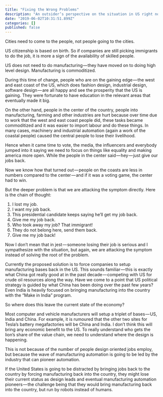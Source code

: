 ```yaml
---
title: "Fixing the Wrong Problems"
description: "An outsider’s perspective on the situation in US right now and how they are attacking the wrong problem."
date: "2019-06-02T10:31:51.899Z"
categories: []
published: false
---
```


Cities need to come to the people, not people going to the cities.

US citizenship is based on birth. So if companies are still picking immigrants to do the job, it is more a sign of the availability of skilled people.

US does not need to do manufacturing — they have moved on to doing high level design. Manufacturing is commoditized.

During this time of change, people who are on the gaining edge — the west and east coast of the US, which does fashion design, industrial design, software design — are all happy and see the prosperity that the US is gaining. They were fortunate to have education in the relevant areas that eventually made it big.

On the other hand, people in the center of the country, people into manufacturing, farming and other industries are hurt because over time due to work that the west and east coast people did, these tasks became commoditized and it was easier to import labour and do these things. In many cases, machinery and industrial automation (again a work of the coastal people) caused the central people to lose their livelihood.

Hence when it came time to vote, the media, the influencers and everybody jumped into it saying we need to focus on things like equality and making america more open. While the people in the center said — hey — just give our jobs back.

Now we know how that turned out — people on the coasts are less in numbers compared to the center — and if it was a voting game, the center had to win.

But the deeper problem is that we are attacking the symptom directly. Here is the chain of thought:

1.  I lost my job.
2.  I want my job back.
3.  This presidential candidate keeps saying he’ll get my job back.
4.  Give me my job back.
5.  Who took away my job? That immigrant!
6.  They do not belong here, send them back.
7.  Give me my job back!

Now I don’t mean that in jest — someone losing their job is serious and I sympathesize with the situation, but again, we are attacking the symptom instead of solving the root of the problem.

Currently the proposed solution is to force companies to setup manufacturing bases back in the US. This sounds familiar — this is exactly what China got really good at in the past decade — competing with US for crude oil resources along the way. Have we come to a point that US political strategy is guided by what China has been doing over the past few years? Even India is heavily focused on bringing manufacturing into the country with the “Make in India” program.

So where does this leave the current state of the economy?

Most computer and vehicle manufacturers will setup a triplet of bases — US, India and China. For example, it is rumoured that the other two sites for Tesla’s battery megafactories will be China and India. I don’t think this will bring any economic benefit to the US. To really understand who gets the lion’s share of the value chain, we need to understand where the design is happening.

This is not because of the number of people design oriented jobs employ, but because the wave of manufacturing automation is going to be led by the industry that can pioneer automation. 

If the United States is going to be distracted by bringing jobs back to the country by forcing manufacturing back into the country, they might lose their current status as design leads and eventual manufacturing automation pioneers — the challenge being that they would bring manufacturing back into the country, but run by robots instead of humans.

